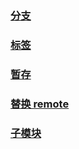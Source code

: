 ### [分支](./分支.md)

### [标签](./设置标签.md)

### [暂存](./暂存.md)

### [替换 remote](./替换remote.md)

### [子模块](./子模块.md)
